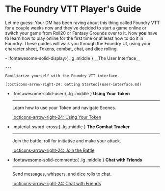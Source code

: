 # The Foundry VTT Player's Guide
Let me guess: Your DM has been raving about this thing called Foundry VTT for a couple weeks now and they’ve decided to start a game online or switch your game from Roll20 or Fantasy Grounds over to it. Now **you** have to learn how to play online for the first time or at least how to do it in Foundry. These guides will walk you through the Foundry UI, using your character sheet, Tokens, combat, chat, and dice rolling.

<div class="grid cards" markdown>
-   :fontawesome-solid-display:{ .lg .middle } __The User Interface__
    
    ---

    Familiarize yourself with the Foundry VTT interface.

    [:octicons-arrow-right-24: Getting Started](user-interface.md)

-   :fontawesome-solid-user:{ .lg .middle } __Using Your Token__
    
    ---

    Learn how to use your Token and navigate Scenes.

    [:octicons-arrow-right-24: Using Your Token](token-features.md)

-   :material-sword-cross:{ .lg .middle } __The Combat Tracker__
    
    ---
    
    Join the battle, roll for initiative and make your attack.

    [:octicons-arrow-right-24: Join the Battle](combat-tracker.md)

-   :fontawesome-solid-comments:{ .lg .middle } __Chat with Friends__
    
    ---

    Send messages, whispers, and dice rolls to chat.

    [:octicons-arrow-right-24: Chat with Friends](chat-features.md)
</div>